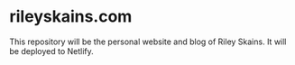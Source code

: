 # rileyskains.com

This repository will be the personal website and blog of Riley Skains. It will be deployed to Netlify.